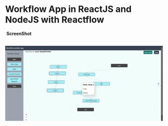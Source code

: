 # Workflow App in ReactJS and NodeJS with Reactflow


 **ScreenShot**

 ![Workflow app homepage](workflow-home.png)

 
